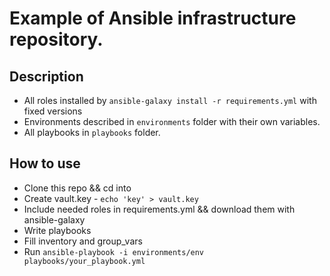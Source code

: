 # Example of Ansible infrastructure repository.

## Description
* All roles installed by `ansible-galaxy install -r requirements.yml` with fixed versions
* Environments described in `environments` folder with their own variables.
* All playbooks in `playbooks` folder.


## How to use
* Clone this repo && cd into
* Create vault.key - `echo 'key' > vault.key`
* Include needed roles in requirements.yml && download them with ansible-galaxy
* Write playbooks
* Fill inventory and group_vars
* Run `ansible-playbook -i environments/env playbooks/your_playbook.yml`
